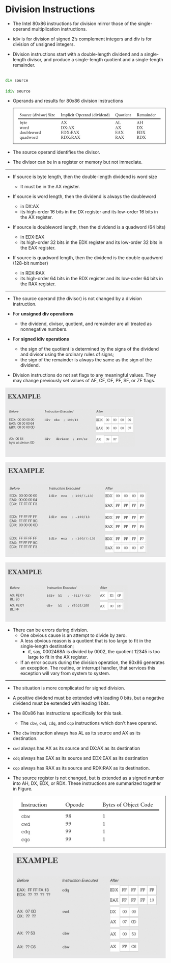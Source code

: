 # Division Instructions

* The Intel 80x86 instructions for division mirror those of the single-operand multiplication instructions.

* idiv is for division of signed 2’s complement integers and div is for division of unsigned integers.

* Division instructions start with a double-length dividend and a single-length divisor, and produce a single-length quotient and a single-length remainder.

```asm

div source

idiv source

```

* Operands and results for 80x86 division instructions

    ![](img/bolum.jpg)
    
* The source operand identifies the divisor. 

* The divisor can be in a register or memory but not immediate.     

---

*  If source is byte length, then the double-length dividend is word size
    * It must be in the AX register. 

* If source is word length, then the dividend is always the doubleword
    * in DX:AX
    * its high-order 16 bits in the DX register and its low-order 16 bits in the AX register. 

* If source is doubleword length, then the dividend is a quadword (64 bits) 
    * in EDX:EAX
    * its high-order 32 bits in the EDX register and its low-order 32 bits in the EAX register. 

* If source is quadword length, then the dividend is the double quadword (128-bit number) 
    * in RDX:RAX 
    * its high-order 64 bits in the RDX register and its low-order 64 bits in the RAX register.    

---    

* The source operand (the divisor) is not changed by a division instruction.

* For **unsigned div operations** 
    * the dividend, divisor, quotient, and remainder are all treated as nonnegative numbers. 

* For **signed idiv operations**
    * the sign of the quotient is determined by the signs of the dividend and divisor using the ordinary rules of signs; 
    * the sign of the remainder is always the same as the sign of the dividend.    
* Division instructions do not set flags to any meaningful values. They may change previously set values of AF, CF, OF, PF, SF, or ZF flags.

![](img/divEx1.png)

![](img/idivEx1.png)

![](img/div-idiv.png)

* There can be errors during division. 
    * One obvious cause is an attempt to divide by zero. 
    * A less obvious reason is a quotient that is too large to fit in the single-length destination; 
        * if, say, 0002468A is divided by 0002, the quotient 12345 is too large to fit in the AX register.
    * If an error occurs during the division operation, the 80x86 generates an exception. The routine, or interrupt handler, that services this exception will vary from system to system.    

---
 
* The situation is more complicated for signed division. 

* A positive dividend must be extended with leading 0 bits, but a negative dividend must be extended with leading 1 bits. 

* The 80x86 has instructions specifically for this task. 
    * The `cbw`, `cwd`, `cdq`, and `cqo` instructions which don't have operand.
    
 * The `cbw` instruction always has AL as its source and AX as its destination.
 * `cwd` always has AX as its source and DX:AX as its destination
 * `cdq` always has EAX as its source and EDX:EAX as its destination
 * `cqo` always has RAX as its source and RDX:RAX as its destination. 
 
 * The source register is not changed, but is extended as a signed number into AH, DX, EDX, or RDX. These instructions are summarized together in Figure.    
 
    ![](img/Instructions_to_prepare_for_signed_division.png)

    ![](img/cbwEx.png)
    